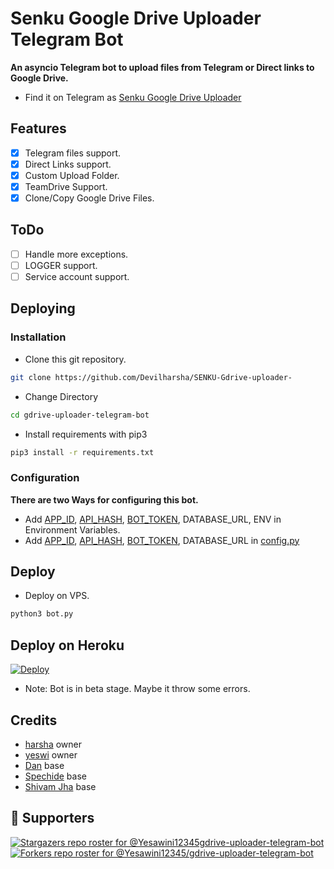 # Senku Google Drive Uploader Telegram Bot
**An asyncio Telegram bot to upload files from Telegram or Direct links to Google Drive.**
- Find it on Telegram as [ Senku Google Drive Uploader](https://t.me/senku_gdrive_bot)

## Features
- [X] Telegram files support.
- [X] Direct Links support.
- [X] Custom Upload Folder.
- [X] TeamDrive Support.
- [X] Clone/Copy Google Drive Files.

## ToDo 
- [ ] Handle more exceptions.
- [ ] LOGGER support.
- [ ] Service account support.

## Deploying

### Installation
- Clone this git repository.
```sh 
git clone https://github.com/Devilharsha/SENKU-Gdrive-uploader-
```
- Change Directory
```sh 
cd gdrive-uploader-telegram-bot
```
- Install requirements with pip3
```sh 
pip3 install -r requirements.txt
```

### Configuration
**There are two Ways for configuring this bot.**
- Add [APP_ID](https://my.telegram.org/apps), [API_HASH](https://my.telegram.org/apps), [BOT_TOKEN](https://t.me/BotFather), DATABASE_URL, ENV in Environment Variables.
- Add [APP_ID](https://my.telegram.org/apps), [API_HASH](https://my.telegram.org/apps), [BOT_TOKEN](https://t.me/BotFather), DATABASE_URL in [config.py](./config.py)

## Deploy 
- Deploy on VPS.
```sh 
python3 bot.py
```
## Deploy on Heroku

[![Deploy](https://www.herokucdn.com/deploy/button.svg)](https://heroku.com/deploy?template=https://github.com/Devilharsha/SENKU-Gdrive-uploader-/tree/master)

- Note: Bot is in beta stage. Maybe it throw some errors.

## Credits
- [harsha](https://github.com/Devilharsha) owner
- [yeswi](https://GitHub.com/Yesawini12345) owner
- [Dan](https://github.com/delivrance) base
- [Spechide](https://github.com/Spechide) base
- [Shivam Jha](https://github.com/lzzy12) base

## :clap:  Supporters
[![Stargazers repo roster for @Yesawini12345gdrive-uploader-telegram-bot](https://reporoster.com/stars/Yesawini12345/gdrive-uploader-telegram-bot)](https://github.com/Yesawini12345/gdrive-uploader-telegram-bot/stargazers)
[![Forkers repo roster for @Yesawini12345/gdrive-uploader-telegram-bot](https://reporoster.com/forks/Yesawini12345/gdrive-uploader-telegram-bot)](https://github.com/Yesawini12345/gdrive-uploader-telegram-bot/network/members)
